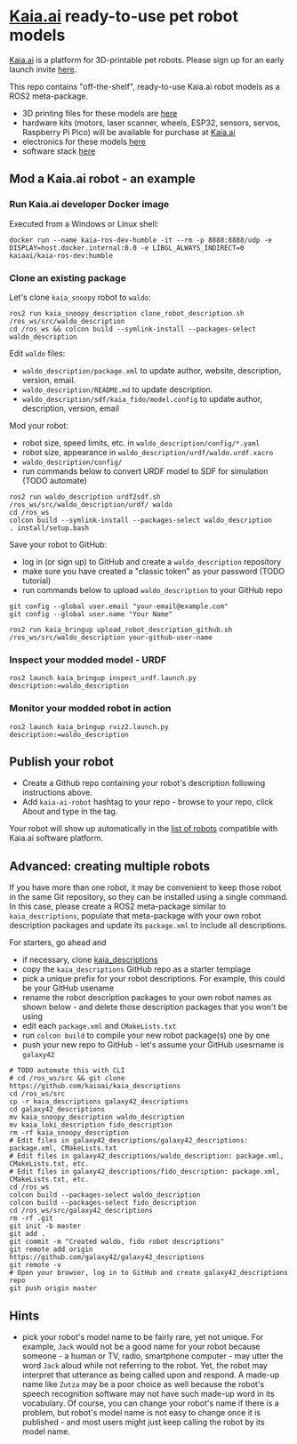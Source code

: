 # [Kaia.ai](https://kaia.ai) ready-to-use pet robot models

[Kaia.ai](https://kaiaai) is a platform for 3D-printable pet robots. Please sign up for an early launch invite [here](https://remake.ai).

This repo contains "off-the-shelf", ready-to-use Kaia.ai robot models as a ROS2 meta-package.
- 3D printing files for these models are [here](https://github.com/kaiaai/3d_printables/)
- hardware kits (motors, laser scanner, wheels, ESP32, sensors, servos, Raspberry Pi Pico) will be available for purchase at [Kaia.ai](https://kaia.ai)
- electronics for these models [here](https://github.com/kaiaai/electronics/)
- software stack [here](https://github.com/kaiaai/kaia)

## Mod a Kaia.ai robot - an example

### Run Kaia.ai developer Docker image
Executed from a Windows or Linux shell:
```
docker run --name kaia-ros-dev-humble -it --rm -p 8888:8888/udp -e DISPLAY=host.docker.internal:0.0 -e LIBGL_ALWAYS_INDIRECT=0 kaiaai/kaia-ros-dev:humble
```
### Clone an existing package
Let's clone `kaia_snoopy` robot to `waldo`:
```
ros2 run kaia_snoopy_description clone_robot_description.sh /ros_ws/src/waldo_description
cd /ros_ws && colcon build --symlink-install --packages-select waldo_description
```
Edit `waldo` files:
- `waldo_description/package.xml` to update author, website, description, version, email.
- `waldo_description/README.md` to update description.
- `waldo_description/sdf/kaia_fido/model.config` to update author, description, version, email

Mod your robot:
- robot size, speed limits, etc. in `waldo_description/config/*.yaml`
- robot size, appearance in `waldo_description/urdf/waldo.urdf.xacro`
- `waldo_description/config/`
- run commands below to convert URDF model to SDF for simulation (TODO automate)
```
ros2 run waldo_description urdf2sdf.sh /ros_ws/src/waldo_description/urdf/ waldo
cd /ros_ws
colcon build --symlink-install --packages-select waldo_description
. install/setup.bash
```

Save your robot to GitHub:
- log in (or sign up) to GitHub and create a `waldo_description` repository
- make sure you have created a "classic token" as your password (TODO tutorial)
- run commands below to upload `waldo_description` to your GitHub repo
```
git config --global user.email "your-email@example.com"
git config --global user.name "Your Name"

ros2 run kaia_bringup upload_robot_description_github.sh /ros_ws/src/waldo_description your-github-user-name
```

### Inspect your modded model - URDF
```
ros2 launch kaia_bringup inspect_urdf.launch.py description:=waldo_description
```

### Monitor your modded robot in action
```
ros2 launch kaia_bringup rviz2.launch.py description:=waldo_description
```

## Publish your robot
- Create a Github repo containing your robot's description following instructions above.
- Add `kaia-ai-robot` hashtag to your repo - browse to your repo, click About and type in the tag.

Your robot will show up automatically in the [list of robots](https://github.com/topics/kaia-ai-robot) compatible with Kaia.ai software platform.

## Advanced: creating multiple robots
If you have more than one robot, it may be convenient to keep those robot in the same Git repository,
so they can be installed using a single command. In this case, please create a ROS2 meta-package similar to `kaia_descriptions`, populate that meta-package with your own robot description packages and update its `package.xml` to include all descriptions.

For starters, go ahead and
- if necessary, clone [kaia_descriptions](https://github.com/kaiaai/kaia_descriptions)
- copy the `kaia_descriptions` GitHub repo as a starter templage
- pick a unique prefix for your robot descriptions. For example, this could be your GitHub usename
- rename the robot description packages to your own robot names as shown below - and delete those description packages that you won't be using
- edit each `package.xml` and `CMakeLists.txt`
- run `colcon build` to compile your new robot package(s) one by one
- push your new repo to GitHub - let's assume your GitHub usesrname is `galaxy42`
```
# TODO automate this with CLI
# cd /ros_ws/src && git clone https://github.com/kaiaai/kaia_descriptions
cd /ros_ws/src
cp -r kaia_descriptions galaxy42_descriptions
cd galaxy42_descriptions
mv kaia_snoopy_description waldo_description
mv kaia_loki_description fido_description
rm -rf kaia_snoopy_description
# Edit files in galaxy42_descriptions/galaxy42_descriptions: package.xml, CMakeLists.txt
# Edit files in galaxy42_descriptions/waldo_description: package.xml, CMakeLists.txt, etc.
# Edit files in galaxy42_descriptions/fido_description: package.xml, CMakeLists.txt, etc.
cd /ros_ws
colcon build --packages-select waldo_description
colcon build --packages-select fido_description
cd /ros_ws/src/galaxy42_descriptions
rm -rf .git
git init -b master
git add .
git commit -m "Created waldo, fido robot descriptions"
git remote add origin https://github.com/galaxy42/galaxy42_descriptions
git remote -v
# Open your browser, log in to GitHub and create galaxy42_descriptions repo
git push origin master
```

## Hints
- pick your robot's model name to be fairly rare, yet not unique. For example, `Jack` would not be a good name
for your robot because someone - a human or TV, radio, smartphone computer - may utter the word `Jack` aloud while not
referring to the robot. Yet, the robot may interpret that utterance as being called upon and respond. A made-up name
like `Zutza` may be a poor choice as well because the robot's speech recognition software may not have such made-up
word in its vocabulary. Of course, you can change your robot's name if there is a problem, but robot's model name
is not easy to change once it is published - and most users might just keep calling the robot by its model name.
